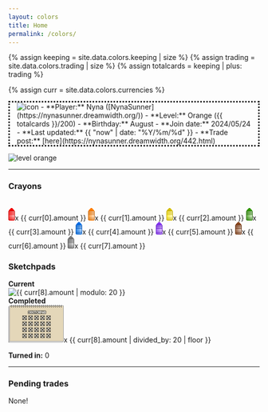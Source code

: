 ```yaml
---
layout: colors
title: Home
permalink: /colors/
---
```


<!-- Some liquid stuff -->
{% assign keeping = site.data.colors.keeping | size %}
{% assign trading = site.data.colors.trading | size %}
{% assign totalcards = keeping | plus: trading %}

{% assign curr = site.data.colors.currencies %}
<!-- End liquid stuff -->


<div class="flexing">
<div markdown="1" class="flexing" style="border: 3px dotted; padding: 0 1em; margin-bottom:1em">
<img src="https://i.imgur.com/aYVApfm.png" alt="icon" id="pfp">
- **Player:** Nyna ([NynaSunner](https://nynasunner.dreamwidth.org/))
- **Level:** Orange ({{ totalcards }}/200)
- **Birthday:** August
- **Join date:** 2024/05/24
- **Last updated:** {{ "now" | date: "%Y/%m/%d" }}
- **Trade post:** [here](https://nynasunner.dreamwidth.org/442.html)
</div>
</div>
<div class="center">
    <img src="https://colors-tcg.eu/banners/level_january04_02.gif" alt="level orange">
</div>

***

<div id="crayonscontainer">
    <h3>Crayons</h3>
    <br>
    <span><img src="/assets/img/colors/currency/redcrayon.gif">x {{ curr[0].amount }}</span>
    <span><img src="/assets/img/colors/currency/orangecrayon.gif">x {{ curr[1].amount }}</span>
    <span><img src="/assets/img/colors/currency/yellowcrayon.gif">x {{ curr[2].amount }}</span>
    <span><img src="/assets/img/colors/currency/greencrayon.gif">x {{ curr[3].amount }}</span>
    <span><img src="/assets/img/colors/currency/bluecrayon.gif">x {{ curr[4].amount }}</span>
    <span><img src="/assets/img/colors/currency/purplecrayon.gif">x {{ curr[5].amount }}</span>
    <span><img src="/assets/img/colors/currency/browncrayon.gif">x {{ curr[6].amount }}</span>
    <span><img src="/assets/img/colors/currency/graycrayon.gif">x {{ curr[7].amount }}</span>
</div>

<div class="flexing">
    <div id="sketchpads">
        <h3>Sketchpads</h3>
        <div class="flexing">
            <div>
                <b>Current</b><br>
                <img src="/assets/img/colors/sketchpads/sketchpad{{ curr[8].amount | modulo: 20 }}.gif" alt="{{ curr[8].amount | modulo: 20 }}" title="{{ curr[8].amount | modulo: 20 }}/20">
            </div>
            <div>
                <b>Completed</b><br>
                <img src="/assets/img/colors/sketchpads/sketchpad20.gif">x {{ curr[8].amount | divided_by: 20 | floor }}
            </div>
            <div>
                <p><b>Turned in:</b> 0</p>
            </div>
        </div>
    </div>
</div>

***
### Pending trades

None!